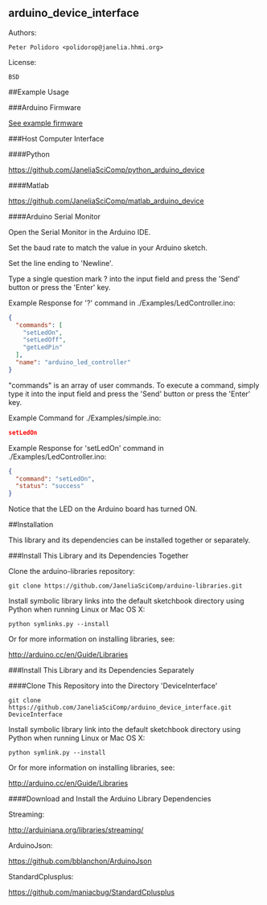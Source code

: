 arduino_device_interface
------------------------

Authors:

    Peter Polidoro <polidorop@janelia.hhmi.org>

License:

    BSD

##Example Usage

###Arduino Firmware

[See example firmware](./Examples)

###Host Computer Interface

####Python

<https://github.com/JaneliaSciComp/python_arduino_device>

####Matlab

<https://github.com/JaneliaSciComp/matlab_arduino_device>

####Arduino Serial Monitor

Open the Serial Monitor in the Arduino IDE.

Set the baud rate to match the value in your Arduino sketch.

Set the line ending to 'Newline'.

Type a single question mark ? into the input field and press the
'Send' button or press the 'Enter' key.

Example Response for '?' command in ./Examples/LedController.ino:

```json
{
  "commands": [
    "setLedOn",
    "setLedOff",
    "getLedPin"
  ],
  "name": "arduino_led_controller"
}
```

"commands" is an array of user commands. To execute a command, simply
type it into the input field and press the 'Send' button or press the
'Enter' key.

Example Command for ./Examples/simple.ino:

```json
setLedOn
```
Example Response for 'setLedOn' command in ./Examples/LedController.ino:

```json
{
  "command": "setLedOn",
  "status": "success"
}
```

Notice that the LED on the Arduino board has turned ON.

##Installation

This library and its dependencies can be installed together or
separately.

###Install This Library and its Dependencies Together

Clone the arduino-libraries repository:

```shell
git clone https://github.com/JaneliaSciComp/arduino-libraries.git
```

Install symbolic library links into the default sketchbook directory
using Python when running Linux or Mac OS X:

```shell
python symlinks.py --install
```
Or for more information on installing libraries, see:

<http://arduino.cc/en/Guide/Libraries>

###Install This Library and its Dependencies Separately

####Clone This Repository into the Directory 'DeviceInterface'

```shell
git clone https://github.com/JaneliaSciComp/arduino_device_interface.git DeviceInterface
```

Install symbolic library link into the default sketchbook directory
using Python when running Linux or Mac OS X:

```shell
python symlink.py --install
```
Or for more information on installing libraries, see:

<http://arduino.cc/en/Guide/Libraries>

####Download and Install the Arduino Library Dependencies

Streaming:

<http://arduiniana.org/libraries/streaming/>

ArduinoJson:

<https://github.com/bblanchon/ArduinoJson>

StandardCplusplus:

<https://github.com/maniacbug/StandardCplusplus>


